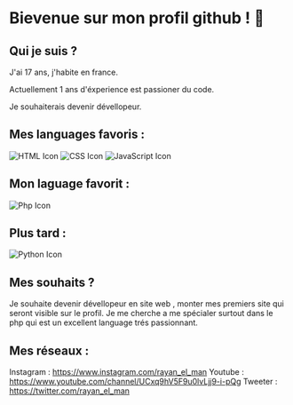 # Bievenue sur mon profil github ! 🖖

## Qui je suis ?
J'ai 17 ans, j'habite en france.

Actuellement 1 ans d'éxperience est passioner du code.

Je souhaiterais devenir dévellopeur.

## Mes languages favoris :
![HTML Icon](https://img.icons8.com/color/60/html-5--v1.png)
![CSS Icon](https://img.icons8.com/color/60/css3.png)
![JavaScript Icon](https://img.icons8.com/color/60/javascript--v1.png)

## Mon laguage favorit :
![Php Icon](https://www.php.net/images/logos/new-php-logo.png)

## Plus tard :
![Python Icon](https://img.icons8.com/color/60/python--v1.png)  

## Mes souhaits ?
Je souhaite devenir dévellopeur en site web , monter mes premiers site qui seront visible sur le profil. 
Je me cherche a me spécialer surtout dans le php qui est un excellent language trés passionnant.

## Mes réseaux :
Instagram : https://www.instagram.com/rayan_el_man
Youtube : https://www.youtube.com/channel/UCxq9hV5F9u0lvLjj9-i-pQg
Tweeter : https://twitter.com/rayan_el_man


